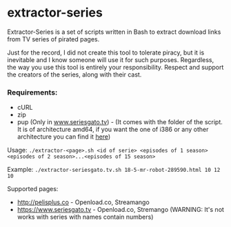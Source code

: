 # extractor-series

Extractor-Series is a set of scripts written in Bash to extract download links from TV series of pirated pages.

Just for the record, I did not create this tool to tolerate piracy, but it is inevitable and I know someone will use it for such purposes.
Regardless, the way you use this tool is entirely your responsibility.
Respect and support the creators of the series, along with their cast.

### Requirements:
* cURL
* zip
* pup (Only in www.seriesgato.tv) - (It comes with the folder of the script. It is of architecture amd64, if you want the one of i386 or any other architecture you can find it [here](https://github.com/ericchiang/pup/releases))

Usage: `./extractor-<page>.sh <id of serie> <episodes of 1 season> <episodes of 2 season>...<episodes of 15 season>`
  
Example: `./extractor-seriesgato.tv.sh 18-5-mr-robot-289590.html 10 12 10`

Supported pages:
* http://pelisplus.co - Openload.co, Streamango
* https://www.seriesgato.tv - Openload.co, Stremango (WARNING: It's not works with series with names contain numbers)
